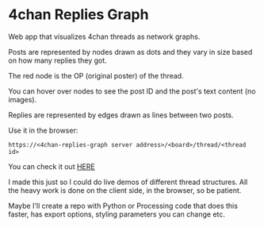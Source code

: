 # 4chan Replies Graph

Web app that visualizes 4chan threads as network graphs.

Posts are represented by nodes drawn as dots and they vary in size based on how many replies they got.

The red node is the OP (original poster) of the thread.

You can hover over nodes to see the post ID and the post's text content (no images).

Replies are represented by edges drawn as lines between two posts.

Use it in the browser:
```
https://<4chan-replies-graph server address>/<board>/thread/<thread id>
```

You can check it out [HERE]()

I made this just so I could do live demos of different thread structures. All the heavy work is done on the client side, in the browser, so be patient.

Maybe I'll create a repo with Python or Processing code that does this faster, has export options, styling parameters you can change etc.
